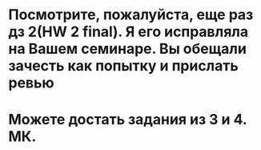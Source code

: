 # Посмотрите, пожалуйста, еще раз дз 2(HW 2 final). Я его исправляла на Вашем семинаре. Вы обещали зачесть как попытку и прислать ревью

# Можете достать задания из 3 и 4.  МК.